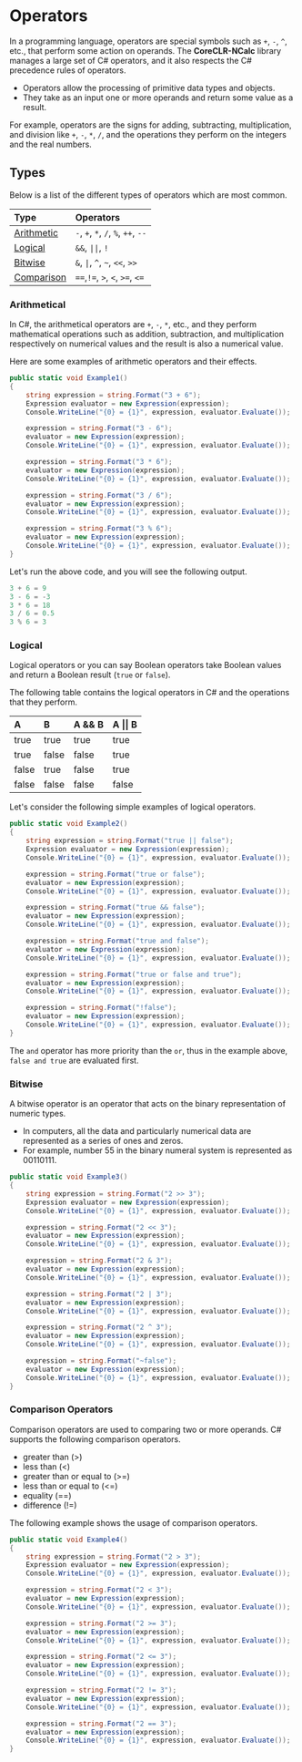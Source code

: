 ﻿---
PermaID: 100003
Name: Operators
---

# Operators

In a programming language, operators are special symbols such as `+`, `-`, `^`, etc., that perform some action on operands. The **CoreCLR-NCalc** library manages a large set of C# operators, and it also respects the C# precedence rules of operators.

 - Operators allow the processing of primitive data types and objects. 
 - They take as an input one or more operands and return some value as a result. 
 
For example, operators are the signs for adding, subtracting, multiplication, and division like `+`, `-`, `*`, `/`, and the operations they perform on the integers and the real numbers.

## Types

Below is a list of the different types of operators which are most common.

| Type                                           | Operators                                                          |
|:-----------------------------------------------|:-------------------------------------------------------------------|
| [Arithmetic](#arithmetic)                      | `-`, `+`, `*`, `/`, `%`, `++`, `--`                                |
| [Logical](#logical)                            | `&&`, `\|\|`, `!`                                               |
| [Bitwise](#bitwise)                            | `&`, `\|`, `^`, `~`, `<<`, `>>`                                     |
| [Comparison](#comparison)                      | `==`,`!=`, `>`, `<`, `>=`, `<=`                                    |

### Arithmetical

In C#, the arithmetical operators are `+`, `-`, `*`, etc., and they perform mathematical operations such as addition, subtraction, and multiplication respectively on numerical values and the result is also a numerical value.

Here are some examples of arithmetic operators and their effects.


```csharp
public static void Example1()
{
    string expression = string.Format("3 + 6");
    Expression evaluator = new Expression(expression);
    Console.WriteLine("{0} = {1}", expression, evaluator.Evaluate());

    expression = string.Format("3 - 6");
    evaluator = new Expression(expression);
    Console.WriteLine("{0} = {1}", expression, evaluator.Evaluate());

    expression = string.Format("3 * 6");
    evaluator = new Expression(expression);
    Console.WriteLine("{0} = {1}", expression, evaluator.Evaluate());

    expression = string.Format("3 / 6");
    evaluator = new Expression(expression);
    Console.WriteLine("{0} = {1}", expression, evaluator.Evaluate());

    expression = string.Format("3 % 6");
    evaluator = new Expression(expression);
    Console.WriteLine("{0} = {1}", expression, evaluator.Evaluate());
}
```

Let's run the above code, and you will see the following output.

```csharp
3 + 6 = 9
3 - 6 = -3
3 * 6 = 18
3 / 6 = 0.5
3 % 6 = 3
```    

### Logical

Logical operators or you can say Boolean operators take Boolean values and return a Boolean result (`true` or `false`).

The following table contains the logical operators in C# and the operations that they perform.

| A        | B         | A && B              | A \|\| B         |
|:---------|:----------|:--------------------|:-----------------|
| true     | true      | true                | true             |
| true     | false     | false               | true             |
| false    | true      | false               | true             |
| false    | false     | false               | false            |

Let's consider the following simple examples of logical operators.

```csharp
public static void Example2()
{
    string expression = string.Format("true || false");
    Expression evaluator = new Expression(expression);
    Console.WriteLine("{0} = {1}", expression, evaluator.Evaluate());

    expression = string.Format("true or false");
    evaluator = new Expression(expression);
    Console.WriteLine("{0} = {1}", expression, evaluator.Evaluate());

    expression = string.Format("true && false");
    evaluator = new Expression(expression);
    Console.WriteLine("{0} = {1}", expression, evaluator.Evaluate());

    expression = string.Format("true and false");
    evaluator = new Expression(expression);
    Console.WriteLine("{0} = {1}", expression, evaluator.Evaluate());

    expression = string.Format("true or false and true");
    evaluator = new Expression(expression);
    Console.WriteLine("{0} = {1}", expression, evaluator.Evaluate());

    expression = string.Format("!false");
    evaluator = new Expression(expression);
    Console.WriteLine("{0} = {1}", expression, evaluator.Evaluate());
}
```

The `and` operator has more priority than the `or`, thus in the example above, `false and true` are evaluated first. 

### Bitwise

A bitwise operator is an operator that acts on the binary representation of numeric types. 

 - In computers, all the data and particularly numerical data are represented as a series of ones and zeros. 
 - For example, number 55 in the binary numeral system is represented as 00110111.

```csharp
public static void Example3()
{
    string expression = string.Format("2 >> 3");
    Expression evaluator = new Expression(expression);
    Console.WriteLine("{0} = {1}", expression, evaluator.Evaluate());

    expression = string.Format("2 << 3");
    evaluator = new Expression(expression);
    Console.WriteLine("{0} = {1}", expression, evaluator.Evaluate());

    expression = string.Format("2 & 3");
    evaluator = new Expression(expression);
    Console.WriteLine("{0} = {1}", expression, evaluator.Evaluate());

    expression = string.Format("2 | 3");
    evaluator = new Expression(expression);
    Console.WriteLine("{0} = {1}", expression, evaluator.Evaluate());

    expression = string.Format("2 ^ 3");
    evaluator = new Expression(expression);
    Console.WriteLine("{0} = {1}", expression, evaluator.Evaluate());

    expression = string.Format("~false");
    evaluator = new Expression(expression);
    Console.WriteLine("{0} = {1}", expression, evaluator.Evaluate());
}
```

### Comparison Operators

Comparison operators are used to comparing two or more operands. C# supports the following comparison operators.

- greater than (>)
- less than (<)
- greater than or equal to (>=)
- less than or equal to (<=)
- equality (==)
- difference (!=)

The following example shows the usage of comparison operators.

```csharp
public static void Example4()
{
    string expression = string.Format("2 > 3");
    Expression evaluator = new Expression(expression);
    Console.WriteLine("{0} = {1}", expression, evaluator.Evaluate());

    expression = string.Format("2 < 3");
    evaluator = new Expression(expression);
    Console.WriteLine("{0} = {1}", expression, evaluator.Evaluate());

    expression = string.Format("2 >= 3");
    evaluator = new Expression(expression);
    Console.WriteLine("{0} = {1}", expression, evaluator.Evaluate());

    expression = string.Format("2 <= 3");
    evaluator = new Expression(expression);
    Console.WriteLine("{0} = {1}", expression, evaluator.Evaluate());

    expression = string.Format("2 != 3");
    evaluator = new Expression(expression);
    Console.WriteLine("{0} = {1}", expression, evaluator.Evaluate());

    expression = string.Format("2 == 3");
    evaluator = new Expression(expression);
    Console.WriteLine("{0} = {1}", expression, evaluator.Evaluate());
}
```
